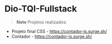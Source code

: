 # Dio-TQI-Fullstack
> **Note**
> Projetos realizados:
- Projeto final CSS - https://contador-js.surge.sh/
- Contador - https://contador-js.surge.sh/
